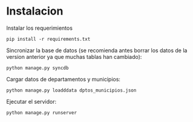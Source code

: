 Instalacion
===========

Instalar los requerimientos

    pip install -r requirements.txt

Sincronizar la base de datos (se recomienda antes borrar los datos de la version anterior ya que muchas tablas han cambiado):
    
    python manage.py syncdb
    
Cargar datos de departamentos y municipios:

    python manage.py loadddata dptos_municipios.json

Ejecutar el servidor:

    python manage.py runserver

